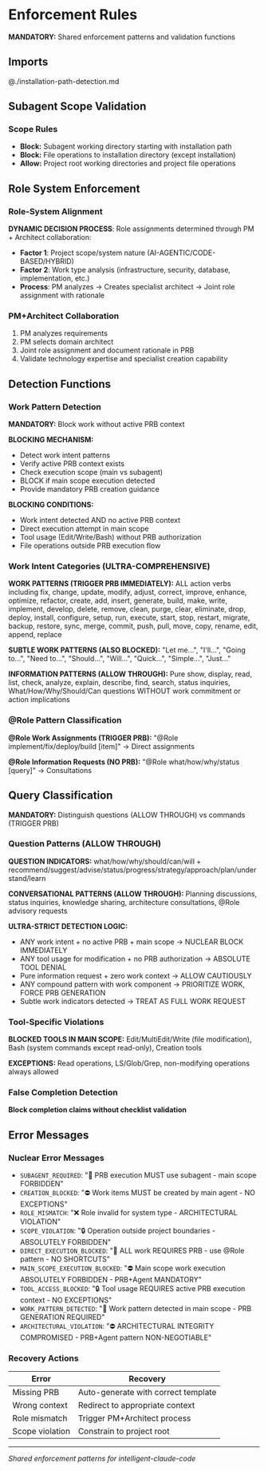 # Enforcement Rules

**MANDATORY:** Shared enforcement patterns and validation functions

## Imports

@./installation-path-detection.md

## Subagent Scope Validation

### Scope Rules
- **Block:** Subagent working directory starting with installation path
- **Block:** File operations to installation directory (except installation)
- **Allow:** Project root working directories and project file operations

## Role System Enforcement

### Role-System Alignment
**DYNAMIC DECISION PROCESS**: Role assignments determined through PM + Architect collaboration:
- **Factor 1**: Project scope/system nature (AI-AGENTIC/CODE-BASED/HYBRID)
- **Factor 2**: Work type analysis (infrastructure, security, database, implementation, etc.)
- **Process**: PM analyzes → Creates specialist architect → Joint role assignment with rationale

### PM+Architect Collaboration
1. PM analyzes requirements
2. PM selects domain architect
3. Joint role assignment and document rationale in PRB
4. Validate technology expertise and specialist creation capability

## Detection Functions

### Work Pattern Detection
**MANDATORY:** Block work without active PRB context

**BLOCKING MECHANISM:**
- Detect work intent patterns
- Verify active PRB context exists
- Check execution scope (main vs subagent)
- BLOCK if main scope execution detected
- Provide mandatory PRB creation guidance

**BLOCKING CONDITIONS:**
- Work intent detected AND no active PRB context
- Direct execution attempt in main scope
- Tool usage (Edit/Write/Bash) without PRB authorization
- File operations outside PRB execution flow

### Work Intent Categories (ULTRA-COMPREHENSIVE)
**WORK PATTERNS (TRIGGER PRB IMMEDIATELY):** ALL action verbs including fix, change, update, modify, adjust, correct, improve, enhance, optimize, refactor, create, add, insert, generate, build, make, write, implement, develop, delete, remove, clean, purge, clear, eliminate, drop, deploy, install, configure, setup, run, execute, start, stop, restart, migrate, backup, restore, sync, merge, commit, push, pull, move, copy, rename, edit, append, replace

**SUBTLE WORK PATTERNS (ALSO BLOCKED):** "Let me...", "I'll...", "Going to...", "Need to...", "Should...", "Will...", "Quick...", "Simple...", "Just..."

**INFORMATION PATTERNS (ALLOW THROUGH):** Pure show, display, read, list, check, analyze, explain, describe, find, search, status inquiries, What/How/Why/Should/Can questions WITHOUT work commitment or action implications

### @Role Pattern Classification
**@Role Work Assignments (TRIGGER PRB):** "@Role implement/fix/deploy/build [item]" → Direct assignments

**@Role Information Requests (NO PRB):** "@Role what/how/why/status [query]" → Consultations

## Query Classification

**MANDATORY:** Distinguish questions (ALLOW THROUGH) vs commands (TRIGGER PRB)

### Question Patterns (ALLOW THROUGH)
**QUESTION INDICATORS:** what/how/why/should/can/will + recommend/suggest/advise/status/progress/strategy/approach/plan/understand/learn

**CONVERSATIONAL PATTERNS (ALLOW THROUGH):** Planning discussions, status inquiries, knowledge sharing, architecture consultations, @Role advisory requests

**ULTRA-STRICT DETECTION LOGIC:** 
- ANY work intent + no active PRB + main scope → NUCLEAR BLOCK IMMEDIATELY
- ANY tool usage for modification + no PRB authorization → ABSOLUTE TOOL DENIAL
- Pure information request + zero work context → ALLOW CAUTIOUSLY
- ANY compound pattern with work component → PRIORITIZE WORK, FORCE PRB GENERATION
- Subtle work indicators detected → TREAT AS FULL WORK REQUEST

### Tool-Specific Violations
**BLOCKED TOOLS IN MAIN SCOPE:** Edit/MultiEdit/Write (file modification), Bash (system commands except read-only), Creation tools

**EXCEPTIONS:** Read operations, LS/Glob/Grep, non-modifying operations always allowed

### False Completion Detection
**Block completion claims without checklist validation**

## Error Messages

### Nuclear Error Messages
- `SUBAGENT_REQUIRED`: "🚫 PRB execution MUST use subagent - main scope FORBIDDEN"
- `CREATION_BLOCKED`: "⛔ Work items MUST be created by main agent - NO EXCEPTIONS"
- `ROLE_MISMATCH`: "❌ Role invalid for system type - ARCHITECTURAL VIOLATION"
- `SCOPE_VIOLATION`: "🔒 Operation outside project boundaries - ABSOLUTELY FORBIDDEN"
- `DIRECT_EXECUTION_BLOCKED`: "🚫 ALL work REQUIRES PRB - use @Role pattern - NO SHORTCUTS"
- `MAIN_SCOPE_EXECUTION_BLOCKED`: "⛔ Main scope work execution ABSOLUTELY FORBIDDEN - PRB+Agent MANDATORY"
- `TOOL_ACCESS_BLOCKED`: "🔒 Tool usage REQUIRES active PRB execution context - NO EXCEPTIONS"
- `WORK_PATTERN_DETECTED`: "🚫 Work pattern detected in main scope - PRB GENERATION REQUIRED"
- `ARCHITECTURAL_VIOLATION`: "⛔ ARCHITECTURAL INTEGRITY COMPROMISED - PRB+Agent pattern NON-NEGOTIABLE"

### Recovery Actions
| Error | Recovery |
|-------|----------|
| Missing PRB | Auto-generate with correct template |
| Wrong context | Redirect to appropriate context |
| Role mismatch | Trigger PM+Architect process |
| Scope violation | Constrain to project root |

---
*Shared enforcement patterns for intelligent-claude-code*